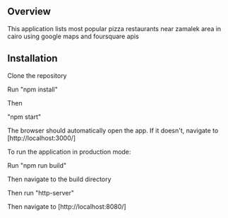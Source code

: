 ## Overview

This application lists most popular pizza restaurants near zamalek area in cairo using google maps and foursquare apis

## Installation

Clone the repository 

Run "npm install" 

Then 

"npm start" 

The browser should automatically open the app.  If it doesn't, navigate to [http://localhost:3000/]

To run the application in production mode:

Run "npm run build"

Then navigate to the build directory

Then run "http-server" 

Then navigate to [http://localhost:8080/]





 
